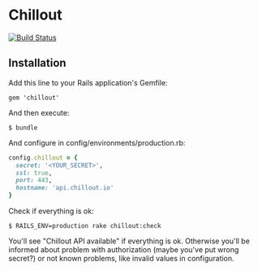# Chillout

[![Build Status](https://travis-ci.org/chilloutio/chillout.png)](https://travis-ci.org/chilloutio/chillout)

## Installation

Add this line to your Rails application's Gemfile:

    gem 'chillout'

And then execute:

    $ bundle

And configure in config/environments/production.rb:

```ruby
config.chillout = {
  secret: '<YOUR_SECRET>',
  ssl: true,
  port: 443,
  hostname: 'api.chillout.io'
}
```

Check if everything is ok:

    $ RAILS_ENV=production rake chillout:check

You'll see "Chillout API available" if everything is ok. Otherwise you'll be informed about problem with authorization (maybe you've put wrong secret?) or not known problems, like invalid values in configuration.
